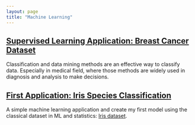 ```yaml
---
layout: page
title: "Machine Learning"
---
```


## [Supervised Learning Application: Breast Cancer Dataset](https://leerachel20.github.io/Iris-Species-Classification/) ##
Classification and data mining methods are an effective way to classify data. Especially in medical field, where those methods are widely used in diagnosis and analysis to make decisions.

## [First Application: Iris Species Classification](https://leerachel20.github.io/Iris-Species-Classification/) ##
A simple machine learning application and create my first model using the classical dataset in ML and statistics: [Iris dataset](https://archive.ics.uci.edu/ml/datasets/iris).
